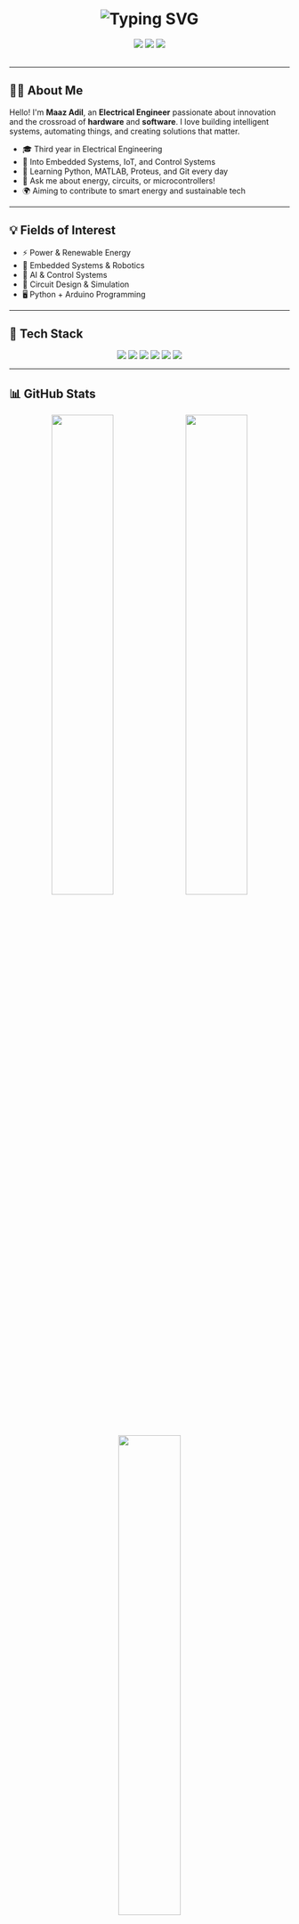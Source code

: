 <h1 align="center">
  <img src="https://readme-typing-svg.herokuapp.com/?center=true&vCenter=true&multiline=true&lines=Hi,+I'm+Maaz+Adil;Electrical+Engineer+|+Tech+Enthusiast;Welcome+to+my+GitHub+profile!&font=Fira+Code&size=28&pause=1000&color=00F7FF" alt="Typing SVG" />
</h1>


<div align="center">
  <img src="https://img.shields.io/badge/Electrical%20Engineer-Tech-blue?style=for-the-badge&logo=google" />
  <img src="https://img.shields.io/badge/Open%20Source-Contributor-blueviolet?style=for-the-badge&logo=github" />
  <img src="https://img.shields.io/badge/Always%20Learning-💡-yellow?style=for-the-badge" />
</div>

<br />

---

## 🧑‍💼 About Me

Hello! I'm **Maaz Adil**, an **Electrical Engineer** passionate about innovation and the crossroad of **hardware** and **software**. I love building intelligent systems, automating things, and creating solutions that matter.

- 🎓 Third year in Electrical Engineering
- 🤖 Into Embedded Systems, IoT, and Control Systems
- 🌱 Learning Python, MATLAB, Proteus, and Git every day
- 💬 Ask me about energy, circuits, or microcontrollers!
- 🌍 Aiming to contribute to smart energy and sustainable tech

---

## 💡 Fields of Interest
- ⚡ Power & Renewable Energy
- 🤖 Embedded Systems & Robotics
- 🧠 AI & Control Systems
- 🔧 Circuit Design & Simulation
- 🖥️ Python + Arduino Programming

---
## 🧰 Tech Stack
<div align="center"> <img src="https://img.shields.io/badge/C-00599C?style=for-the-badge&logo=c&logoColor=white" /> <img src="https://img.shields.io/badge/Python-3776AB?style=for-the-badge&logo=python&logoColor=white" /> <img src="https://img.shields.io/badge/Arduino-00979D?style=for-the-badge&logo=arduino&logoColor=white" /> <img src="https://img.shields.io/badge/MATLAB-0076A8?style=for-the-badge&logo=mathworks&logoColor=white" /> <img src="https://img.shields.io/badge/Proteus-002F6C?style=for-the-badge&logoColor=white" /> <img src="https://img.shields.io/badge/Git-F05032?style=for-the-badge&logo=git&logoColor=white" /> </div>

---

##  📊 GitHub Stats
<div align="center"> <img src="https://github-readme-stats.vercel.app/api?username=maazadil&theme=tokyonight&show_icons=true&hide_border=true&border_radius=10" width="47%" /> <img src="https://github-readme-streak-stats.herokuapp.com?user=maazadil&theme=tokyonight&hide_border=true&border_radius=10" width="47%" /> </div> <div align="center"> <img src="https://github-readme-stats.vercel.app/api/top-langs/?username=maazadil&layout=compact&theme=tokyonight&hide_border=true&border_radius=10" width="47%" /> </div>

---

##  🤝 Connect With Me
<div align="center"> <a href="mailto:maazadil740@gmail.com"><img src="https://img.shields.io/badge/Email-D14836?style=for-the-badge&logo=gmail&logoColor=white"/></a> <a href="https://www.linkedin.com/in/maaz-adil-35a2a628a?lipi=urn%3Ali%3Apage%3Ad_flagship3_profile_view_base_contact_details%3B5KJmZ6%2BWQpC%2Bup41A%2BwRoA%3D%3D"><img src="https://img.shields.io/badge/LinkedIn-blue?style=for-the-badge&logo=linkedin&logoColor=white" /></a> <a href="https://github.com/maazadil"><img src="https://img.shields.io/badge/GitHub-100000?style=for-the-badge&logo=github&logoColor=white" /></a> </div>

---

# 🧠 Fun Fact
<p align="center">
  <em>"Great engineers aren't born, they're built — circuit by circuit, bug by bug."</em>
</p>

